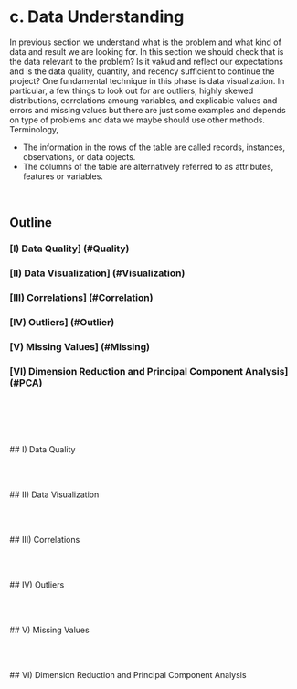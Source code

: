 
# c. Data Understanding

In previous section we understand what is the problem and what kind of data and result we are looking for. In this section we should check that is the data relevant to the problem? Is it vakud and reflect our expectations and is the data quality, quantity, and recency sufficient to continue the project? 
One fundamental technique in this phase is data visualization. In particular, a few things to look out for are outliers, highly skewed distributions, correlations amoung variables, and explicable values and errors and missing values but there are just some examples and depends on type of problems and data we maybe should use other methods.  
Terminology,
<img align="right" src="https://github.com/asikhalaban/R/blob/master/img/Screen%20Shot%202016-11-05%20at%202.07.07%20PM.png" style="max-width: 0; width: 340px;"><br>
- The information in the rows of the table are called records, instances, observations, or data objects.
- The columns of the table are alternatively referred to as attributes, features or variables.

<br>

## Outline

###   [I) Data Quality] (#Quality)
###  [II) Data Visualization] (#Visualization)
### [III) Correlations] (#Correlation)
###  [IV) Outliers] (#Outlier)
###   [V) Missing Values] (#Missing)
###  [VI) Dimension Reduction and Principal Component Analysis] (#PCA)

<br><br><br><br>

<a name="Quality"/>
## I) Data Quality



<br><br>

<a name="Visualization"/>
## II) Data Visualization

<br><br>

<a name="Correlation"/>
## III) Correlations

<br><br>

<a name="Outlier"/>
## IV) Outliers

<br><br>

<a name="Missing"/>
## V) Missing Values

<br><br>

<a name="PCA"/>
## VI) Dimension Reduction and Principal Component Analysis
